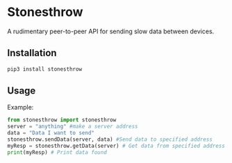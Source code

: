 # Stonesthrow
A rudimentary peer-to-peer API for sending slow data between devices.

## Installation
```bash
pip3 install stonesthrow
```

## Usage
Example: 
```python
from stonesthrow import stonesthrow
server = "anything" #make a server address
data = "Data I want to send"
stonesthrow.sendData(server, data) #Send data to specified address
myResp = stonesthrow.getData(server) # Get data from specified address
print(myResp) # Print data found

```
 
 

